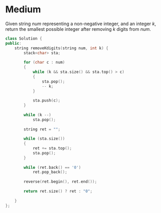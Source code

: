 # Medium

Given string $num$ representing a non-negative integer, and an integer $k$, return the smallest possible integer after removing $k$ digits from $num$.

```cpp
class Solution {
public:
    string removeKdigits(string num, int k) {
        stack<char> sta;
        
        for (char c : num)
        {
            while (k && sta.size() && sta.top() > c)
            {
                sta.pop();
                -- k;
            }
            
            sta.push(c);
        }
        
        while (k --)
            sta.pop();
        
        string ret = "";
        
        while (sta.size())
        {
            ret += sta.top();
            sta.pop();
        }
        
        while (ret.back() == '0')
            ret.pop_back();
        
        reverse(ret.begin(), ret.end());
        
        return ret.size() ? ret : "0";
        
    }
};
```
